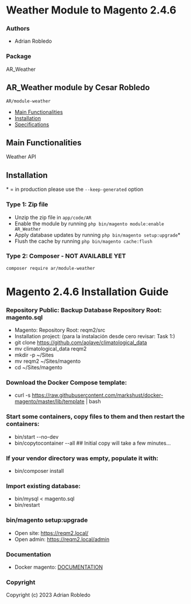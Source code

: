 # Weather Module to Magento 2.4.6

### Authors
- Adrian Robledo 

### Package
AR_Weather

## AR_Weather module by Cesar Robledo 

    AR/module-weather

- [Main Functionalities](#markdown-header-main-functionalities)
- [Installation](#markdown-header-installation)
- [Specifications](#markdown-header-specifications)

## Main Functionalities
 Weather API

## Installation
\* = in production please use the `--keep-generated` option

### Type 1: Zip file

 - Unzip the zip file in `app/code/AR`
 - Enable the module by running `php bin/magento module:enable AR_Weather`
 - Apply database updates by running `php bin/magento setup:upgrade`\*
 - Flush the cache by running `php bin/magento cache:flush`

### Type 2: Composer - NOT AVAILABLE YET
```bash
composer require ar/module-weather
```

# Magento 2.4.6 Installation Guide

### Repository Public: Backup Database Repository Root: magento.sql
- Magento: Repository Root: reqm2/src
- Installation project: (para la instalación desde cero revisar: Task 1:) 
- git clone https://github.com/aolave/climatological_data
- mv climatological_data reqm2
- mkdir -p ~/Sites 
- mv reqm2 ~/Sites/magento 
- cd ~/Sites/magento

### Download the Docker Compose template:
- curl -s https://raw.githubusercontent.com/markshust/docker-magento/master/lib/template | bash

### Start some containers, copy files to them and then restart the containers:
- bin/start --no-dev
- bin/copytocontainer --all ## Initial copy will take a few minutes...

### If your vendor directory was empty, populate it with:
- bin/composer install

### Import existing database:
- bin/mysql < magento.sql
- bin/restart

### bin/magento setup:upgrade
- Open site: https://reqm2.local/ 
- Open admin: https://reqm2.local/admin

### Documentation
- Docker magento: [DOCUMENTATION](https://github.com/markshust/docker-magento)

### Copyright
Copyright (c) 2023 Adrian Robledo